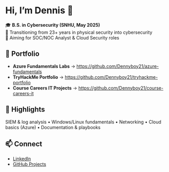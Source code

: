 # Hi, I’m Dennis 👋

🎓 **B.S. in Cybersecurity (SNHU, May 2025)**  
🔐 Transitioning from 23+ years in physical security into cybersecurity  
🎯 Aiming for SOC/NOC Analyst & Cloud Security roles

## 🚀 Portfolio
- **Azure Fundamentals Labs** → https://github.com/Dennyboy21/azure-fundamentals
- **TryHackMe Portfolio** → https://github.com/Dennyboy21/tryhackme-portfolio
- **Course Careers IT Projects** → https://github.com/Dennyboy21/course-careers-it

## 🧰 Highlights
SIEM & log analysis • Windows/Linux fundamentals • Networking • Cloud basics (Azure) • Documentation & playbooks  

## 📫 Connect
- [LinkedIn](https://www.linkedin.com/in/dennis-mccree-a873b9178)  
- [GitHub Projects](https://github.com/Dennyboy21?tab=repositories)  
 

<!--
**Dennyboy21/Dennyboy21** is a ✨ _special_ ✨ repository because its `README.md` (this file) appears on your GitHub profile.

Here are some ideas to get you started:

- 🔭 I’m currently working on ...
- 🌱 I’m currently learning ...
- 👯 I’m looking to collaborate on ...
- 🤔 I’m looking for help with ...
- 💬 Ask me about ...
- 📫 How to reach me: ...
- 😄 Pronouns: ...
- ⚡ Fun fact: ...
-->
